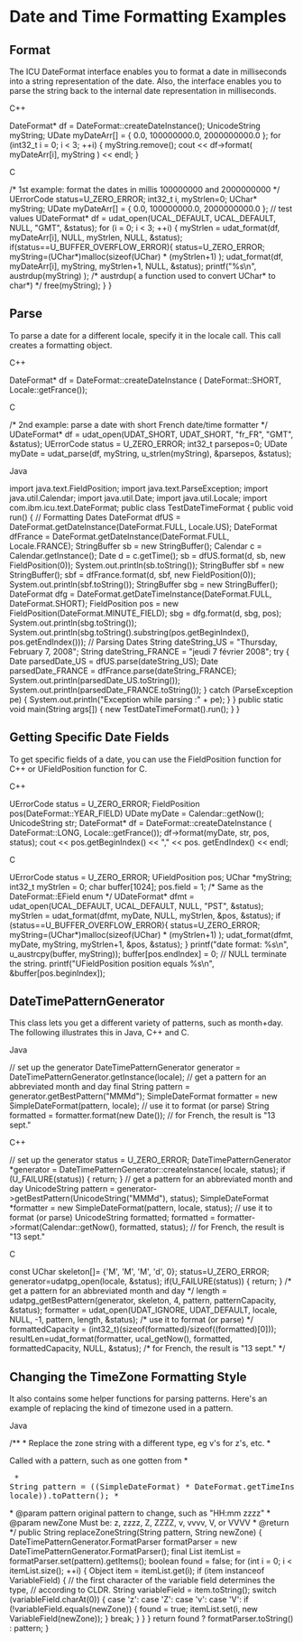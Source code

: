 # Date and Time Formatting Examples

## Format

The ICU DateFormat interface enables you to format a date in milliseconds into a
string representation of the date. Also, the interface enables you to parse the
string back to the internal date representation in milliseconds.

C++

DateFormat\* df = DateFormat::createDateInstance();
UnicodeString myString;
UDate myDateArr\[\] = { 0.0, 100000000.0, 2000000000.0 };
for (int32_t i = 0; i < 3; ++i) {
myString.remove();
cout << df->format( myDateArr\[i\], myString ) << endl;
}

C

/\* 1st example: format the dates in millis 100000000 and
2000000000 \*/
UErrorCode status=U_ZERO_ERROR;
int32_t i, myStrlen=0;
UChar\* myString;
UDate myDateArr\[\] = { 0.0, 100000000.0, 2000000000.0 }; // test values
UDateFormat\* df = udat_open(UCAL_DEFAULT, UCAL_DEFAULT, NULL, "GMT", &status);
for (i = 0; i < 3; ++i) {
myStrlen = udat_format(df, myDateArr\[i\], NULL, myStrlen, NULL, &status);
if(status==U_BUFFER_OVERFLOW_ERROR){
status=U_ZERO_ERROR;
myString=(UChar\*)malloc(sizeof(UChar) \* (myStrlen+1) );
udat_format(df, myDateArr\[i\], myString, myStrlen+1, NULL, &status);
printf("%s\\n", austrdup(myString) );
/\* austrdup( a function used to convert UChar\* to char\*) \*/
free(myString);
}
}

## Parse

To parse a date for a different locale, specify it in the locale call. This call
creates a formatting object.

C++

DateFormat\* df = DateFormat::createDateInstance
( DateFormat::SHORT, Locale::getFrance());

C

/\* 2nd example: parse a date with short French date/time
formatter \*/
UDateFormat\* df = udat_open(UDAT_SHORT, UDAT_SHORT, "fr_FR", "GMT", &status);
UErrorCode status = U_ZERO_ERROR;
int32_t parsepos=0;
UDate myDate = udat_parse(df, myString, u_strlen(myString), &parsepos,
&status);

Java

import java.text.FieldPosition;
import java.text.ParseException;
import java.util.Calendar;
import java.util.Date;
import java.util.Locale;
import com.ibm.icu.text.DateFormat;
public class TestDateTimeFormat {
public void run() {
// Formatting Dates
DateFormat dfUS = DateFormat.getDateInstance(DateFormat.FULL, Locale.US);
DateFormat dfFrance = DateFormat.getDateInstance(DateFormat.FULL,
Locale.FRANCE);
StringBuffer sb = new StringBuffer();
Calendar c = Calendar.getInstance();
Date d = c.getTime();
sb = dfUS.format(d, sb, new FieldPosition(0));
System.out.println(sb.toString());
StringBuffer sbf = new StringBuffer();
sbf = dfFrance.format(d, sbf, new FieldPosition(0));
System.out.println(sbf.toString());
StringBuffer sbg = new StringBuffer();
DateFormat dfg = DateFormat.getDateTimeInstance(DateFormat.FULL,
DateFormat.SHORT);
FieldPosition pos = new FieldPosition(DateFormat.MINUTE_FIELD);
sbg = dfg.format(d, sbg, pos);
System.out.println(sbg.toString());
System.out.println(sbg.toString().substring(pos.getBeginIndex(),
pos.getEndIndex()));
// Parsing Dates
String dateString_US = "Thursday, February 7, 2008";
String dateString_FRANCE = "jeudi 7 février 2008";
try {
Date parsedDate_US = dfUS.parse(dateString_US);
Date parsedDate_FRANCE = dfFrance.parse(dateString_FRANCE);
System.out.println(parsedDate_US.toString());
System.out.println(parsedDate_FRANCE.toString());
} catch (ParseException pe) {
System.out.println("Exception while parsing :" + pe);
}
}
public static void main(String args\[\]) {
new TestDateTimeFormat().run();
}
}

## Getting Specific Date Fields

To get specific fields of a date, you can use the FieldPosition function for C++
or UFieldPosition function for C.

C++

UErrorCode status = U_ZERO_ERROR;
FieldPosition pos(DateFormat::YEAR_FIELD)
UDate myDate = Calendar::getNow();
UnicodeString str;
DateFormat\* df = DateFormat::createDateInstance
( DateFormat::LONG, Locale::getFrance());
df->format(myDate, str, pos, status);
cout << pos.getBeginIndex() << "," << pos. getEndIndex() << endl;

C

UErrorCode status = U_ZERO_ERROR;
UFieldPosition pos;
UChar \*myString;
int32_t myStrlen = 0;
char buffer\[1024\];
pos.field = 1; /\* Same as the DateFormat::EField enum \*/
UDateFormat\* dfmt = udat_open(UCAL_DEFAULT, UCAL_DEFAULT, NULL, "PST",
&status);
myStrlen = udat_format(dfmt, myDate, NULL, myStrlen, &pos, &status);
if (status==U_BUFFER_OVERFLOW_ERROR){
status=U_ZERO_ERROR;
myString=(UChar\*)malloc(sizeof(UChar) \* (myStrlen+1) );
udat_format(dfmt, myDate, myString, myStrlen+1, &pos, &status);
}
printf("date format: %s\\n", u_austrcpy(buffer, myString));
buffer\[pos.endIndex\] = 0; // NULL terminate the string.
printf("UFieldPosition position equals %s\\n", &buffer\[pos.beginIndex\]);

## DateTimePatternGenerator

This class lets you get a different variety of patterns, such as month+day. The
following illustrates this in Java, C++ and C.

Java

// set up the generator
DateTimePatternGenerator generator
= DateTimePatternGenerator.getInstance(locale);
// get a pattern for an abbreviated month and day
final String pattern = generator.getBestPattern("MMMd");
SimpleDateFormat formatter = new SimpleDateFormat(pattern, locale);
// use it to format (or parse)
String formatted = formatter.format(new Date());
// for French, the result is "13 sept."

C++

// set up the generator
status = U_ZERO_ERROR;
DateTimePatternGenerator \*generator = DateTimePatternGenerator::createInstance(
locale, status);
if (U_FAILURE(status)) {
return;
}
// get a pattern for an abbreviated month and day
UnicodeString pattern = generator->getBestPattern(UnicodeString("MMMd"),
status);
SimpleDateFormat \*formatter = new SimpleDateFormat(pattern, locale, status);
// use it to format (or parse)
UnicodeString formatted;
formatted = formatter->format(Calendar::getNow(), formatted, status);
// for French, the result is "13 sept."

C

const UChar skeleton\[\]= {'M', 'M', 'M', 'd', 0};
status=U_ZERO_ERROR;
generator=udatpg_open(locale, &status);
if(U_FAILURE(status)) {
return;
}
/\* get a pattern for an abbreviated month and day \*/
length = udatpg_getBestPattern(generator, skeleton, 4,
pattern, patternCapacity, &status);
formatter = udat_open(UDAT_IGNORE, UDAT_DEFAULT, locale, NULL, -1,
pattern, length, &status);
/\* use it to format (or parse) \*/
formattedCapacity = (int32_t)(sizeof(formatted)/sizeof((formatted)\[0\]));
resultLen=udat_format(formatter, ucal_getNow(), formatted, formattedCapacity,
NULL, &status);
/\* for French, the result is "13 sept." \*/

## Changing the TimeZone Formatting Style

It also contains some helper functions for parsing patterns. Here's an example
of replacing the kind of timezone used in a pattern.

Java

/\*\*
\* Replace the zone string with a different type, eg v's for z's, etc.
\* <p>Called with a pattern, such as one gotten from
\* <pre>
\* String pattern = ((SimpleDateFormat)
\* DateFormat.getTimeInstance(style, locale)).toPattern();
\* </pre>
\* @param pattern original pattern to change, such as "HH:mm zzzz"
\* @param newZone Must be: z, zzzz, Z, ZZZZ, v, vvvv, V, or VVVV
\* @return
\*/
public String replaceZoneString(String pattern, String newZone) {
DateTimePatternGenerator.FormatParser formatParser =
new DateTimePatternGenerator.FormatParser();
final List itemList = formatParser.set(pattern).getItems();
boolean found = false;
for (int i = 0; i < itemList.size(); ++i) {
Object item = itemList.get(i);
if (item instanceof VariableField) {
// the first character of the variable field determines the type,
// according to CLDR.
String variableField = item.toString();
switch (variableField.charAt(0)) {
case 'z': case 'Z': case 'v': case 'V':
if (!variableField.equals(newZone)) {
found = true;
itemList.set(i, new VariableField(newZone));
}
break;
}
}
}
return found ? formatParser.toString() : pattern;
}
